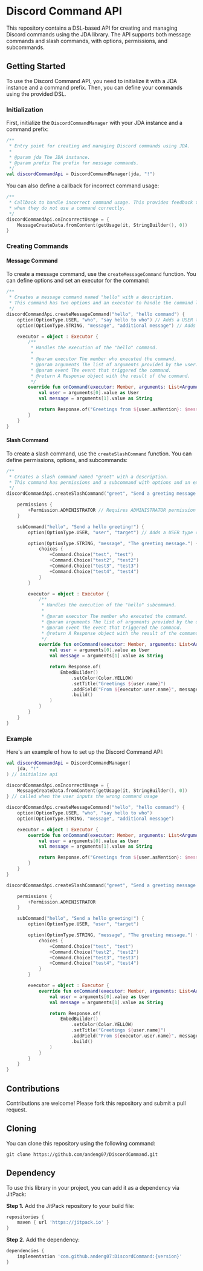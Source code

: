 # Discord Command API

This repository contains a DSL-based API for creating and managing Discord commands using the JDA library. The API supports both message commands and slash commands, with options, permissions, and subcommands.

## Getting Started

To use the Discord Command API, you need to initialize it with a JDA instance and a command prefix. Then, you can define your commands using the provided DSL.

### Initialization

First, initialize the `DiscordCommandManager` with your JDA instance and a command prefix:

```kotlin
/**
 * Entry point for creating and managing Discord commands using JDA.
 *
 * @param jda The JDA instance.
 * @param prefix The prefix for message commands.
 */
val discordCommandApi = DiscordCommandManager(jda, "!")
```

You can also define a callback for incorrect command usage:

```kotlin
/**
 * Callback to handle incorrect command usage. This provides feedback to the user
 * when they do not use a command correctly.
 */
discordCommandApi.onIncorrectUsage = {
    MessageCreateData.fromContent(getUsage(it, StringBuilder(), 0))
}
```

### Creating Commands

#### Message Command

To create a message command, use the `createMessageCommand` function. You can define options and set an executor for the command:

```kotlin
/**
 * Creates a message command named "hello" with a description.
 * This command has two options and an executor to handle the command logic.
 */
discordCommandApi.createMessageCommand("hello", "hello command") {
    option(OptionType.USER, "who", "say hello to who") // Adds a USER type option
    option(OptionType.STRING, "message", "additional message") // Adds a STRING type option

    executor = object : Executor {
        /**
         * Handles the execution of the "hello" command.
         *
         * @param executor The member who executed the command.
         * @param arguments The list of arguments provided by the user.
         * @param event The event that triggered the command.
         * @return A Response object with the result of the command.
         */
        override fun onCommand(executor: Member, arguments: List<Argument>, event: Event): Response {
            val user = arguments[0].value as User
            val message = arguments[1].value as String

            return Response.of("Greetings from ${user.asMention}: $message")
        }
    }
}
```

#### Slash Command

To create a slash command, use the `createSlashCommand` function. You can define permissions, options, and subcommands:

```kotlin
/**
 * Creates a slash command named "greet" with a description.
 * This command has permissions and a subcommand with options and an executor.
 */
discordCommandApi.createSlashCommand("greet", "Send a greeting message!") {

    permissions {
        +Permission.ADMINISTRATOR // Requires ADMINISTRATOR permission to use this command
    }

    subCommand("hello", "Send a hello greeting!") {
        option(OptionType.USER, "user", "target") // Adds a USER type option for the subcommand

        option(OptionType.STRING, "message", "The greeting message.") {
            choices {
                +Command.Choice("test", "test")
                +Command.Choice("test2", "test2")
                +Command.Choice("test3", "test3")
                +Command.Choice("test4", "test4")
            }
        }

        executor = object : Executor {
            /**
             * Handles the execution of the "hello" subcommand.
             *
             * @param executor The member who executed the command.
             * @param arguments The list of arguments provided by the user.
             * @param event The event that triggered the command.
             * @return A Response object with the result of the command.
             */
            override fun onCommand(executor: Member, arguments: List<Argument>, event: Event): Response {
                val user = arguments[0].value as User
                val message = arguments[1].value as String

                return Response.of(
                    EmbedBuilder()
                        .setColor(Color.YELLOW)
                        .setTitle("Greetings ${user.name}")
                        .addField("From ${executor.user.name}", message, false)
                        .build()
                )
            }
        }
    }
}
```

### Example

Here's an example of how to set up the Discord Command API:

```kotlin
val discordCommandApi = DiscordCommandManager(
    jda, "!"
) // initialize api

discordCommandApi.onIncorrectUsage = {
    MessageCreateData.fromContent(getUsage(it, StringBuilder(), 0))
} // called when the user inputs the wrong command usage

discordCommandApi.createMessageCommand("hello", "hello command") {
    option(OptionType.USER, "who", "say hello to who")
    option(OptionType.STRING, "message", "additional message")

    executor = object : Executor {
        override fun onCommand(executor: Member, arguments: List<Argument>, event: Event): Response {
            val user = arguments[0].value as User
            val message = arguments[1].value as String

            return Response.of("Greetings from ${user.asMention}: $message")
        }
    }
}

discordCommandApi.createSlashCommand("greet", "Send a greeting message!") {

    permissions {
        +Permission.ADMINISTRATOR
    }

    subCommand("hello", "Send a hello greeting!") {
        option(OptionType.USER, "user", "target")

        option(OptionType.STRING, "message", "The greeting message.") {
            choices {
                +Command.Choice("test", "test")
                +Command.Choice("test2", "test2")
                +Command.Choice("test3", "test3")
                +Command.Choice("test4", "test4")
            }
        }

        executor = object : Executor {
            override fun onCommand(executor: Member, arguments: List<Argument>, event: Event): Response {
                val user = arguments[0].value as User
                val message = arguments[1].value as String

                return Response.of(
                    EmbedBuilder()
                        .setColor(Color.YELLOW)
                        .setTitle("Greetings ${user.name}")
                        .addField("From ${executor.user.name}", message, false)
                        .build()
                )
            }
        }
    }
}
```

## Contributions

Contributions are welcome! Please fork this repository and submit a pull request.

## Cloning

You can clone this repository using the following command:

```
git clone https://github.com/andeng07/DiscordCommand.git
```

## Dependency

To use this library in your project, you can add it as a dependency via JitPack:

**Step 1.** Add the JitPack repository to your build file:

```gradle
repositories {
    maven { url 'https://jitpack.io' }
}
```

**Step 2.** Add the dependency:

```gradle
dependencies {
    implementation 'com.github.andeng07:DiscordCommand:{version}'
}
```
